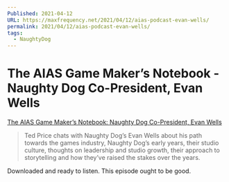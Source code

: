 ```yaml
---
Published: 2021-04-12
URL: https://maxfrequency.net/2021/04/12/aias-podcast-evan-wells/
permalink: 2021/04/12/aias-podcast-evan-wells/
tags:
  - NaughtyDog
---
```

# The AIAS Game Maker’s Notebook - Naughty Dog Co-President, Evan Wells

[The AIAS Game Maker’s Notebook: Naughty Dog Co-President, Evan Wells](https://interactive.libsyn.com/naughty-dog-co-president-evan-wells)

> Ted Price chats with Naughty Dog’s Evan Wells about his path towards the games industry, Naughty Dog’s early years, their studio culture, thoughts on leadership and studio growth, their approach to storytelling and how they’ve raised the stakes over the years.

Downloaded and ready to listen. This episode ought to be good.